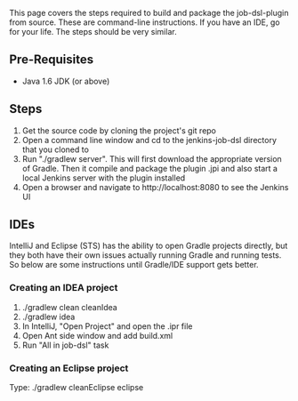 This page covers the steps required to build and package the job-dsl-plugin from source.  These are command-line instructions. If you have an IDE, go for your life. The steps should be very similar.

## Pre-Requisites
* Java 1.6 JDK (or above)

## Steps
1. Get the source code by cloning the project's git repo
2. Open a command line window and cd to the jenkins-job-dsl directory that you cloned to
3. Run "./gradlew server". This will first download the appropriate version of Gradle. Then it compile and package the plugin .jpi and also start a local Jenkins server with the plugin installed
4. Open a browser and navigate to http://localhost:8080 to see the Jenkins UI

## IDEs
IntelliJ and Eclipse (STS) has the ability to open Gradle projects directly, but they both have their own issues actually running Gradle and running tests. So below are some instructions until Gradle/IDE support gets better.

### Creating an IDEA project
1. ./gradlew clean cleanIdea
2. ./gradlew idea
3. In IntelliJ, "Open Project" and open the .ipr file
4. Open Ant side window and add build.xml
5. Run "All in job-dsl" task

### Creating an Eclipse project
Type: ./gradlew cleanEclipse eclipse
